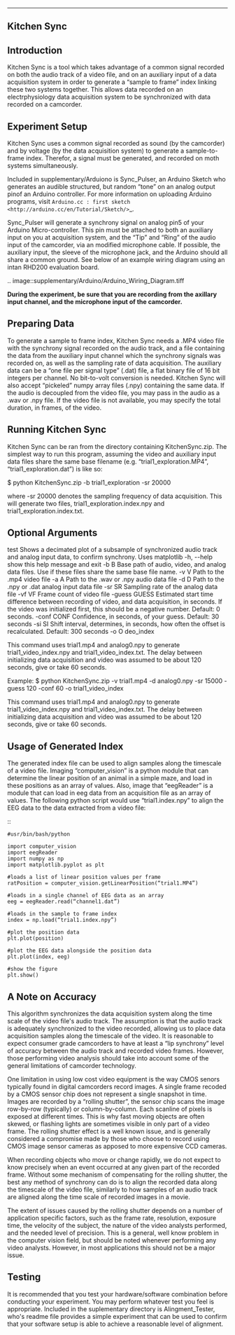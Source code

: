------------
Kitchen Sync
------------

Introduction
------------

Kitchen Sync is a tool which takes advantage of a common signal recorded on both the audio track of a video file, and on an auxiliary input of a data acquisition system in order to generate a “sample to frame” index linking these two systems together. This allows data recorded on an electrphysiology data acquisition system to be synchronized with data recorded on a camcorder. 

Experiment Setup
----------------

Kitchen Sync uses a common signal recorded as sound (by the camcorder) and by voltage (by the data acquisition system) to generate a sample-to-frame index. Therefor, a signal must be generated, and recorded on moth systems simultaneously. 

Included in supplementary/Arduiono is Sync_Pulser, an Arduino Sketch who generates an audible structured, but random “tone” on an analog output pinof an Arduino controller. For more information on uploading Arduino programs, visit `Arduino.cc : first sketch <http://arduino.cc/en/Tutorial/Sketch/>`_.

Sync_Pulser will generate a synchrony signal on analog pin5 of your Arduino Micro-controller. This pin must be attached to both an auxiliary input on you at acquisition system, and the “Tip” and “Ring” of the audio input of the camcorder, via an modified microphone cable.  If possible, the auxiliary input, the sleeve of the microphone jack, and the Arduino should all share a common ground. See below of an example wiring diagram using an intan RHD200 evaluation board.

.. image::supplementary/Arduino/Arduino_Wiring_Diagram.tiff

**During the experiment, be sure that you are recording from the axillary input channel, and the microphone input of the camcorder.**

Preparing Data
--------------

To generate a sample to frame index, Kitchen Sync needs a .MP4 video file with the synchrony signal recorded on the audio track, and a file containing the data from the auxiliary input channel which the synchrony signals was recorded on, as well as the sampling rate of data acquisition. The auxiliary data can be a “one file per signal type” (.dat) file, a flat binary file of 16 bit integers per channel. No bit-to-volt conversion is needed. Kitchen Sync will also accept “pickeled” numpy array files (.npy) containing the same data. If the audio is decoupled from the video file, you may pass in the audio as a .wav or .npy file. If the video file is not available, you may specify the total duration, in frames, of the video. 

Running Kitchen Sync
--------------------

Kitchen Sync can be ran from the directory containing KitchenSync.zip. The simplest way to run this program, assuming the video and auxiliary input data files share the same base filename (e.g. “trial1_exploration.MP4”,  “trial1_exploration.dat”) is like so: 

$ python KitchenSync.zip -b  trial1_exploration -sr 20000

where -sr 20000 denotes the sampling frequency of data acquisition. 
This will generate two files,  trial1_exploration.index.npy and  trial1_exploration.index.txt.

Optional Arguments
------------------

  test          Shows a decimated plot of a subsample of synchronized audio
                track and analog input data, to confirm synchrony. Uses
                matplotlib
  -h, --help    show this help message and exit
  -b B          Base path of audio, video, and analog data files. Use if these
                files share the same base file name.
  -v V          Path to the .mp4 video file
  -a A          Path to the .wav or .npy audio data file
  -d D          Path to the .npy or .dat analog input data file
  -sr SR        Sampling rate of the analog data file
  -vf VF        Frame count of video file
  -guess GUESS  Estimated start time difference between recording of video, and
                data acquisition, in seconds. If the video was initialized first,
                this should be a negative number. Default: 0 seconds.
  -conf CONF    Confidence, in seconds, of your guess. Default: 30 seconds
  -si SI        Shift interval, determines, in seconds, how often the offset
                is recalculated. Default: 300 seconds
  -o O    deo_index

This command uses  trial1.mp4 and  analog0.npy to generate trial1_video_index.npy and  trial1_video_index.txt. The delay between initializing data acquisition and video was assumed to be about 120 seconds, give or take 60 seconds. 

Example:
$ python KitchenSync.zip -v trial1.mp4 -d analog0.npy -sr 15000 -guess 120 -conf 60 -o trial1_video_index

This command uses  trial1.mp4 and  analog0.npy to generate trial1_video_index.npy and  trial1_video_index.txt. The delay between initializing data acquisition and video was assumed to be about 120 seconds, give or take 60 seconds. 

Usage of Generated Index
------------------------

The generated index file can be used to align samples along the timescale of a video file. Imaging “computer_vision” is a python module that can determine the linear position of an animal in a simple maze, and load in these positions as an array of values. Also, image that “eegReader” is a module that can load in eeg data from an acquisition file as an array of values. The following python script would use “trial1.index.npy” to align the EEG data to the data extracted from a video file:

::

    #usr/bin/bash/python

    import computer_vision
    import eegReader
    import numpy as np
    import matplotlib.pyplot as plt

    #loads a list of linear position values per frame
    ratPosition = computer_vision.getLinearPosition(“trial1.MP4”) 

    #loads in a single channel of EEG data as an array
    eeg = eegReader.read(“channel1.dat”)

    #loads in the sample to frame index
    index = np.load(“trial1.index.npy”)

    #plot the position data
    plt.plot(position)

    #plot the EEG data alongside the position data
    plt.plot(index, eeg)

    #show the figure
    plt.show()

A Note on Accuracy
------------------

This algorithm synchronizes the data acquisition system along the time scale of the video file's audio track. The assumption is that the audio track is adequately synchronized to the video recorded, allowing us to place data acquisition samples along the timescale of the video. It is reasonable to expect consumer grade camcorders to have at least a “lip synchrony”  level of accuracy between the audio track and recorded video frames. However, those performing video analysis should take into account some of the general limitations of camcorder technology. 

One limitation in using low cost video equipment is the way CMOS senors typically found in digital camcorders record images. A single frame recoded by a CMOS sensor chip does not represent a single snapshot in time. Images are recorded by a “rolling shutter”, the sensor chip scans the image row-by-row (typically) or column-by-column.  Each scanline of pixels is exposed at different times. This is why fast moving objects are often skewed, or flashing lights are sometimes visible in only part of a video frame.  The rolling shutter effect is a well known issue, and is generally considered a compromise made by those who choose to record using CMOS image sensor cameras as apposed to more expensive CCD cameras. 

When recording objects who move or change rapidly, we do not expect to know precisely when an event occurred at any given part of the recorded frame. Without some mechanism of compensating for the rolling shutter, the best any method of synchrony can do is to align the recorded data along the timescale of the video file, similarly to how samples of an audio track are aligned along the time scale of recorded images in a movie. 

The extent of issues caused by the rolling shutter depends on a number of application specific factors, such as the frame rate, resolution, exposure time, the velocity of the subject, the nature of the video analysts performed, and the needed level of precision. This is a general, well know problem in the computer vision field, but should be noted whenever performing any video analysts. However, in most applications this should not be a major issue. 

Testing
-------

It is recommended that you test your hardware/software combination before conducting your experiment. You may perform whatever test you feel is appropriate. Included in the suplementary directory is Alingment_Tester, who's readme file provides a simple experiment that can be used to confirm that your software setup is able to achieve a reasonable level of alignment. 
